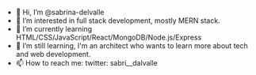 - 👋 Hi, I’m @sabrina-delvalle
- 👀 I’m interested in full stack development, mostly MERN stack.
- 🌱 I’m currently learning HTML/CSS/JavaScript/React/MongoDB/Node.js/Express
- 💞️ I’m still learning, I'm an architect who wants to learn more about tech and web development.
- 📫 How to reach me: twitter: sabri__dalvalle

<!---
sabrina-delvalle/sabrina-delvalle is a ✨ special ✨ repository because its `README.md` (this file) appears on your GitHub profile.
--->
